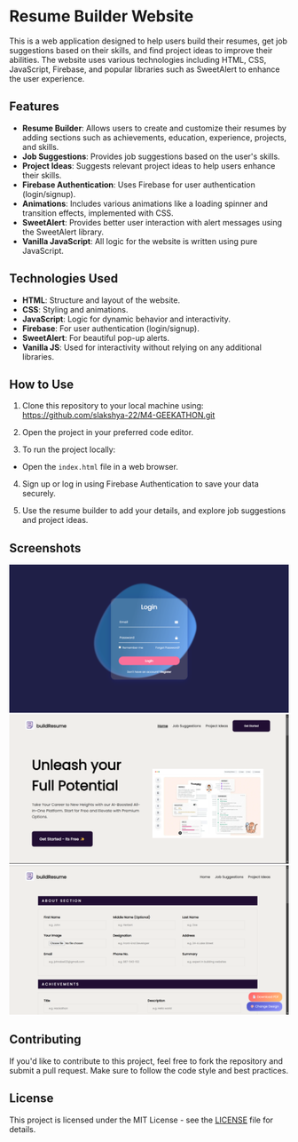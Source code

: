 # Resume Builder Website

This is a web application designed to help users build their resumes, get job suggestions based on their skills, and find project ideas to improve their abilities. The website uses various technologies including HTML, CSS, JavaScript, Firebase, and popular libraries such as SweetAlert to enhance the user experience.

## Features

- **Resume Builder**: Allows users to create and customize their resumes by adding sections such as achievements, education, experience, projects, and skills.
- **Job Suggestions**: Provides job suggestions based on the user's skills.
- **Project Ideas**: Suggests relevant project ideas to help users enhance their skills.
- **Firebase Authentication**: Uses Firebase for user authentication (login/signup).
- **Animations**: Includes various animations like a loading spinner and transition effects, implemented with CSS.
- **SweetAlert**: Provides better user interaction with alert messages using the SweetAlert library.
- **Vanilla JavaScript**: All logic for the website is written using pure JavaScript.

## Technologies Used

- **HTML**: Structure and layout of the website.
- **CSS**: Styling and animations.
- **JavaScript**: Logic for dynamic behavior and interactivity.
- **Firebase**: For user authentication (login/signup).
- **SweetAlert**: For beautiful pop-up alerts.
- **Vanilla JS**: Used for interactivity without relying on any additional libraries.

## How to Use

1. Clone this repository to your local machine using:
   https://github.com/slakshya-22/M4-GEEKATHON.git
2. Open the project in your preferred code editor.

3. To run the project locally:
- Open the `index.html` file in a web browser.

4. Sign up or log in using Firebase Authentication to save your data securely.

5. Use the resume builder to add your details, and explore job suggestions and project ideas.


## Screenshots

![Screenshot 1](./img/screenshot1.png)
![Screenshot 2](./img/screenshot2.png)
![Screenshot 3](./img/screenshot3.png)

## Contributing

If you'd like to contribute to this project, feel free to fork the repository and submit a pull request. Make sure to follow the code style and best practices.

## License

This project is licensed under the MIT License - see the [LICENSE](LICENSE) file for details.

